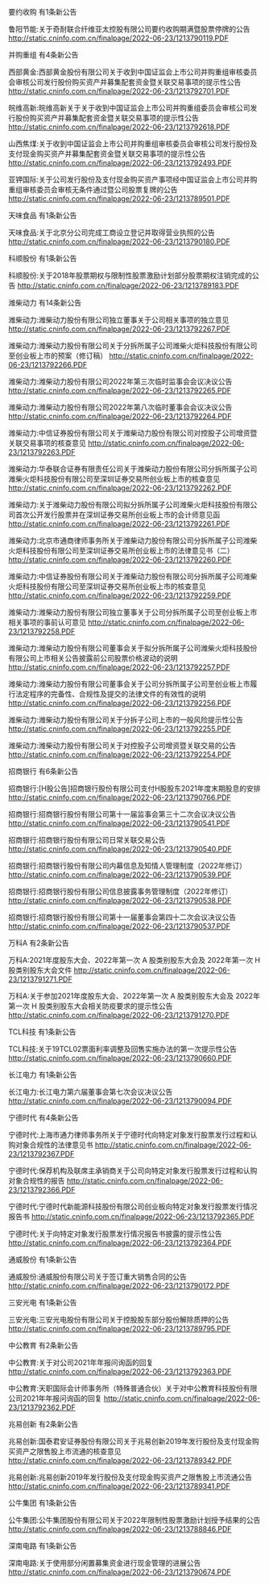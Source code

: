 要约收购 有1条新公告 

鲁阳节能:关于奇耐联合纤维亚太控股有限公司要约收购期满暨股票停牌的公告 http://static.cninfo.com.cn/finalpage/2022-06-23/1213790119.PDF 

并购重组 有4条新公告 

西部黄金:西部黄金股份有限公司关于收到中国证监会上市公司并购重组审核委员会审核公司发行股份购买资产并募集配套资金暨关联交易事项的提示性公告 http://static.cninfo.com.cn/finalpage/2022-06-23/1213792701.PDF 

皖维高新:皖维高新关于关于收到中国证监会上市公司并购重组委员会审核公司发行股份购买资产并募集配套资金暨关联交易事项的提示性公告 http://static.cninfo.com.cn/finalpage/2022-06-23/1213792618.PDF 

山西焦煤:关于收到中国证监会上市公司并购重组审核委员会审核公司发行股份及支付现金购买资产并募集配套资金暨关联交易事项的提示性公告 http://static.cninfo.com.cn/finalpage/2022-06-23/1213792493.PDF 

亚钾国际:关于公司发行股份及支付现金购买资产事项经中国证监会上市公司并购重组审核委员会审核无条件通过暨公司股票复牌的公告 http://static.cninfo.com.cn/finalpage/2022-06-23/1213789501.PDF 

天味食品 有1条新公告 

天味食品:关于北京分公司完成工商设立登记并取得营业执照的公告 http://static.cninfo.com.cn/finalpage/2022-06-23/1213790180.PDF 

科顺股份 有1条新公告 

科顺股份:关于2018年股票期权与限制性股票激励计划部分股票期权注销完成的公告 http://static.cninfo.com.cn/finalpage/2022-06-23/1213789183.PDF 

潍柴动力 有14条新公告 

潍柴动力:潍柴动力股份有限公司独立董事关于公司相关事项的独立意见 http://static.cninfo.com.cn/finalpage/2022-06-23/1213792267.PDF 

潍柴动力:潍柴动力股份有限公司关于分拆所属子公司潍柴火炬科技股份有限公司至创业板上市的预案（修订稿） http://static.cninfo.com.cn/finalpage/2022-06-23/1213792266.PDF 

潍柴动力:潍柴动力股份有限公司2022年第三次临时监事会会议决议公告 http://static.cninfo.com.cn/finalpage/2022-06-23/1213792265.PDF 

潍柴动力:潍柴动力股份有限公司2022年第八次临时董事会会议决议公告 http://static.cninfo.com.cn/finalpage/2022-06-23/1213792264.PDF 

潍柴动力:中信证券股份有限公司关于潍柴动力股份有限公司对控股子公司增资暨关联交易事项的核查意见 http://static.cninfo.com.cn/finalpage/2022-06-23/1213792263.PDF 

潍柴动力:华泰联合证券有限责任公司关于潍柴动力股份有限公司分拆所属子公司潍柴火炬科技股份有限公司至深圳证券交易所创业板上市的核查意见 http://static.cninfo.com.cn/finalpage/2022-06-23/1213792262.PDF 

潍柴动力:关于潍柴动力股份有限公司拟分拆所属子公司潍柴火炬科技股份有限公司首次公开发行股票并在深圳证券交易所创业板上市的会计师意见函 http://static.cninfo.com.cn/finalpage/2022-06-23/1213792261.PDF 

潍柴动力:北京市通商律师事务所关于潍柴动力股份有限公司分拆所属子公司潍柴火炬科技股份有限公司至深圳证券交易所创业板上市的法律意见书（二） http://static.cninfo.com.cn/finalpage/2022-06-23/1213792260.PDF 

潍柴动力:中信证券股份有限公司关于潍柴动力股份有限公司分拆所属子公司潍柴火炬科技股份有限公司至深圳证券交易所创业板上市的核查意见 http://static.cninfo.com.cn/finalpage/2022-06-23/1213792259.PDF 

潍柴动力:潍柴动力股份有限公司独立董事关于公司分拆所属子公司至创业板上市相关事项的事前认可意见 http://static.cninfo.com.cn/finalpage/2022-06-23/1213792258.PDF 

潍柴动力:潍柴动力股份有限公司董事会关于拟分拆所属子公司潍柴火炬科技股份有限公司上市相关公告披露前公司股票价格波动的说明 http://static.cninfo.com.cn/finalpage/2022-06-23/1213792257.PDF 

潍柴动力:潍柴动力股份有限公司董事会关于公司分拆所属子公司至创业板上市履行法定程序的完备性、合规性及提交的法律文件的有效性的说明 http://static.cninfo.com.cn/finalpage/2022-06-23/1213792256.PDF 

潍柴动力:潍柴动力股份有限公司关于分拆子公司上市的一般风险提示性公告 http://static.cninfo.com.cn/finalpage/2022-06-23/1213792255.PDF 

潍柴动力:潍柴动力股份有限公司关于对控股子公司增资暨关联交易的公告 http://static.cninfo.com.cn/finalpage/2022-06-23/1213792254.PDF 

招商银行 有6条新公告 

招商银行:[H股公告]招商银行股份有限公司支付H股股东2021年度末期股息的安排 http://static.cninfo.com.cn/finalpage/2022-06-23/1213790766.PDF 

招商银行:招商银行股份有限公司第十一届监事会第三十二次会议决议公告 http://static.cninfo.com.cn/finalpage/2022-06-23/1213790541.PDF 

招商银行:招商银行股份有限公司日常关联交易公告 http://static.cninfo.com.cn/finalpage/2022-06-23/1213790540.PDF 

招商银行:招商银行股份有限公司内幕信息及知情人管理制度（2022年修订） http://static.cninfo.com.cn/finalpage/2022-06-23/1213790539.PDF 

招商银行:招商银行股份有限公司信息披露事务管理制度（2022年修订） http://static.cninfo.com.cn/finalpage/2022-06-23/1213790538.PDF 

招商银行:招商银行股份有限公司第十一届董事会第四十二次会议决议公告 http://static.cninfo.com.cn/finalpage/2022-06-23/1213790537.PDF 

万科A 有2条新公告 

万科A:2021年度股东大会、2022年第一次 A 股类别股东大会及 2022年第一次 H 股类别股东大会文件 http://static.cninfo.com.cn/finalpage/2022-06-23/1213791271.PDF 

万科A:关于参加2021年度股东大会、2022年第一次 A 股类别股东大会及 2022年第一次 H 股类别股东大会相关防疫要求的提示性公告 http://static.cninfo.com.cn/finalpage/2022-06-23/1213791270.PDF 

TCL科技 有1条新公告 

TCL科技:关于19TCL02票面利率调整及回售实施办法的第一次提示性公告 http://static.cninfo.com.cn/finalpage/2022-06-23/1213790660.PDF 

长江电力 有1条新公告 

长江电力:长江电力第六届董事会第七次会议决议公告 http://static.cninfo.com.cn/finalpage/2022-06-23/1213790094.PDF 

宁德时代 有4条新公告 

宁德时代:上海市通力律师事务所关于宁德时代向特定对象发行股票发行过程和认购对象合规性的法律意见书 http://static.cninfo.com.cn/finalpage/2022-06-23/1213792367.PDF 

宁德时代:保荐机构及联席主承销商关于公司向特定对象发行股票发行过程和认购对象合规性的报告 http://static.cninfo.com.cn/finalpage/2022-06-23/1213792366.PDF 

宁德时代:宁德时代新能源科技股份有限公司创业板向特定对象发行股票发行情况报告书 http://static.cninfo.com.cn/finalpage/2022-06-23/1213792365.PDF 

宁德时代:关于向特定对象发行股票发行情况报告书披露的提示性公告 http://static.cninfo.com.cn/finalpage/2022-06-23/1213792364.PDF 

通威股份 有1条新公告 

通威股份:通威股份有限公司关于签订重大销售合同的公告 http://static.cninfo.com.cn/finalpage/2022-06-23/1213790172.PDF 

三安光电 有1条新公告 

三安光电:三安光电股份有限公司关于控股股东部分股份解除质押的公告 http://static.cninfo.com.cn/finalpage/2022-06-23/1213789795.PDF 

中公教育 有2条新公告 

中公教育:关于对公司2021年年报问询函的回复 http://static.cninfo.com.cn/finalpage/2022-06-23/1213792363.PDF 

中公教育:天职国际会计师事务所（特殊普通合伙）关于对中公教育科技股份有限公司2021年年报问询函的回复 http://static.cninfo.com.cn/finalpage/2022-06-23/1213792362.PDF 

兆易创新 有2条新公告 

兆易创新:国泰君安证券股份有限公司关于兆易创新2019年发行股份及支付现金购买资产之限售股上市流通的核查意见 http://static.cninfo.com.cn/finalpage/2022-06-23/1213789342.PDF 

兆易创新:兆易创新2019年发行股份及支付现金购买资产之限售股上市流通公告 http://static.cninfo.com.cn/finalpage/2022-06-23/1213789341.PDF 

公牛集团 有1条新公告 

公牛集团:公牛集团股份有限公司关于2022年限制性股票激励计划授予结果的公告 http://static.cninfo.com.cn/finalpage/2022-06-23/1213788846.PDF 

深南电路 有1条新公告 

深南电路:关于使用部分闲置募集资金进行现金管理的进展公告 http://static.cninfo.com.cn/finalpage/2022-06-23/1213790674.PDF 


